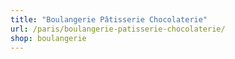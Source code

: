 ```yaml
---
title: "Boulangerie Pâtisserie Chocolaterie"
url: /paris/boulangerie-patisserie-chocolaterie/
shop: boulangerie
---
```

